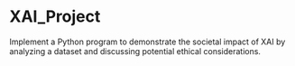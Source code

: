 # XAI_Project
Implement a Python program to demonstrate the societal impact of XAI by analyzing a dataset and discussing potential ethical considerations.
